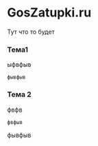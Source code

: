 # GosZatupki.ru 

Тут что то будет

### Тема1

ыфвфыв

```
фывфыв
```

### Тема 2

фвфв

```
фвфыв
```

фывфыв
